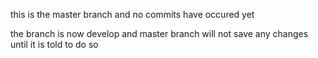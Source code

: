 this is the master branch and no commits have occured yet

the branch is now develop and master branch will not save any changes until it is told to do so